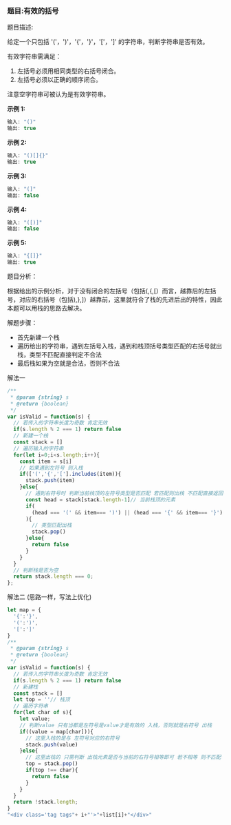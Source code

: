 <!--
 * @Author: yaw
 * @Description: 20.有效的括号
 * @Date: 2020-07-29 15:57:58
 * @LastEditors: yaw
 * @LastEditTime: 2020-07-29 17:09:51
--> 
### 题目:有效的括号

题目描述:

给定一个只包括 '('，')'，'{'，'}'，'['，']' 的字符串，判断字符串是否有效。

有效字符串需满足：

  1. 左括号必须用相同类型的右括号闭合。
  2. 左括号必须以正确的顺序闭合。

注意空字符串可被认为是有效字符串。

**示例 1:**
```javascript
输入: "()"
输出: true
```
**示例 2:**
```javascript
输入: "()[]{}"
输出: true
```
**示例 3:**
```javascript
输入: "(]"
输出: false
```
**示例 4:**
```javascript
输入: "([)]"
输出: false
```
**示例 5:**
```javascript
输入: "{[]}"
输出: true
```

题目分析：

根据给出的示例分析，对于没有闭合的左括号（包括(,{,[）而言，越靠后的左括号，对应的右括号（包括),},]）越靠前，这里就符合了栈的先进后出的特性，因此本题可以用栈的思路去解决。

解题步骤：
 + 首先新建一个栈
 + 遍历给出的字符串，遇到左括号入栈，遇到和栈顶括号类型匹配的右括号就出栈，类型不匹配直接判定不合法
 + 最后栈如果为空就是合法，否则不合法

解法一
```javascript
/**
 * @param {string} s
 * @return {boolean}
 */
var isValid = function(s) {
  // 若传入的字符串长度为奇数 肯定无效
  if(s.length % 2 === 1) return false
  // 新建一个栈
  const stack = []
  // 遍历输入的字符串
  for(let i=0;i<s.length;i++){
    const item = s[i]
    // 如果遇到左符号 则入栈 
    if(['(','{','['].includes(item)){
      stack.push(item)
    }else{
      // 遇到右符号时 判断当前栈顶的左符号类型是否匹配 若匹配则出栈 不匹配直接返回false
      const head = stack[stack.length-1]// 当前栈顶的元素
      if(
        (head === '(' && item=== ')') || (head === '{' && item=== '}') || (head === '[' && item=== ']')
      ){
        // 类型匹配出栈
        stack.pop()
      }else{
        return false
      }
    }
  }
  // 判断栈是否为空
  return stack.length === 0;
};

```

解法二 (思路一样，写法上优化)
```javascript
let map = {
  '{':'}',
  '(':')',
  '[':']'
}
/**
 * @param {string} s
 * @return {boolean}
 */
var isValid = function(s) {
  // 若传入的字符串长度为奇数 肯定无效
  if(s.length % 2 === 1) return false
  // 新建栈
  const stack = []
  let top = ''// 栈顶
  // 遍历字符串
  for(let char of s){
    let value;
    // 判断value 只有当都是左符号是value才是有效的 入栈，否则就是右符号 出栈 
    if((value = map[char])){
      // 这里入栈的是与 左符号对应的右符号
      stack.push(value)
    }else{
      // 这里出栈的 只需判断 出栈元素是否与当前的右符号相等即可 若不相等 则不匹配
      top = stack.pop()
      if(top !== char){
        return false
      }
    }
  }
  return !stack.length;
}
"<div class='tag tags"+ i+"'>"+list[i]+"</div>"
```